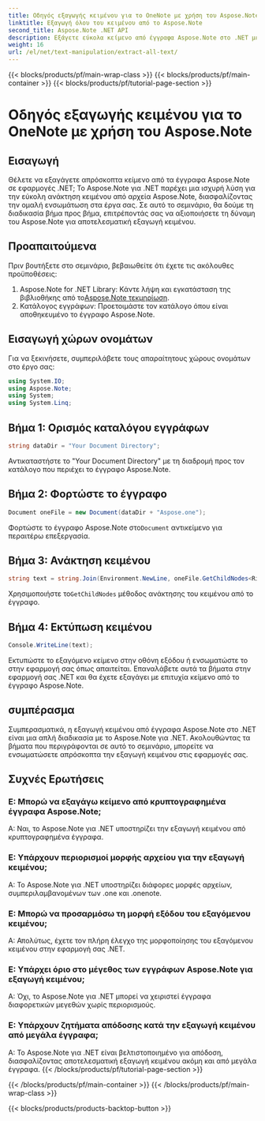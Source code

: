 ```yaml
---
title: Οδηγός εξαγωγής κειμένου για το OneNote με χρήση του Aspose.Note
linktitle: Εξαγωγή όλου του κειμένου από το Aspose.Note
second_title: Aspose.Note .NET API
description: Εξάγετε εύκολα κείμενο από έγγραφα Aspose.Note στο .NET με το Aspose.Note για .NET. Ακολουθήστε τον βήμα προς βήμα οδηγό μας για απρόσκοπτη ενσωμάτωση.
weight: 16
url: /el/net/text-manipulation/extract-all-text/
---
```


{{< blocks/products/pf/main-wrap-class >}}
{{< blocks/products/pf/main-container >}}
{{< blocks/products/pf/tutorial-page-section >}}

# Οδηγός εξαγωγής κειμένου για το OneNote με χρήση του Aspose.Note

## Εισαγωγή
Θέλετε να εξαγάγετε απρόσκοπτα κείμενο από τα έγγραφα Aspose.Note σε εφαρμογές .NET; Το Aspose.Note για .NET παρέχει μια ισχυρή λύση για την εύκολη ανάκτηση κειμένου από αρχεία Aspose.Note, διασφαλίζοντας την ομαλή ενσωμάτωση στα έργα σας. Σε αυτό το σεμινάριο, θα δούμε τη διαδικασία βήμα προς βήμα, επιτρέποντάς σας να αξιοποιήσετε τη δύναμη του Aspose.Note για αποτελεσματική εξαγωγή κειμένου.
## Προαπαιτούμενα
Πριν βουτήξετε στο σεμινάριο, βεβαιωθείτε ότι έχετε τις ακόλουθες προϋποθέσεις:
1.  Aspose.Note for .NET Library: Κάντε λήψη και εγκατάσταση της βιβλιοθήκης από το[Aspose.Note τεκμηρίωση](https://reference.aspose.com/note/net/).
2. Κατάλογος εγγράφων: Προετοιμάστε τον κατάλογο όπου είναι αποθηκευμένο το έγγραφο Aspose.Note.
## Εισαγωγή χώρων ονομάτων
Για να ξεκινήσετε, συμπεριλάβετε τους απαραίτητους χώρους ονομάτων στο έργο σας:
```csharp
using System.IO;
using Aspose.Note;
using System;
using System.Linq;
```
## Βήμα 1: Ορισμός καταλόγου εγγράφων
```csharp
string dataDir = "Your Document Directory";
```
Αντικαταστήστε το "Your Document Directory" με τη διαδρομή προς τον κατάλογο που περιέχει το έγγραφο Aspose.Note.
## Βήμα 2: Φορτώστε το έγγραφο
```csharp
Document oneFile = new Document(dataDir + "Aspose.one");
```
Φορτώστε το έγγραφο Aspose.Note στο`Document` αντικείμενο για περαιτέρω επεξεργασία.
## Βήμα 3: Ανάκτηση κειμένου
```csharp
string text = string.Join(Environment.NewLine, oneFile.GetChildNodes<RichText>().Select(e => e.Text)) + Environment.NewLine;
```
 Χρησιμοποιήστε το`GetChildNodes` μέθοδος ανάκτησης του κειμένου από το έγγραφο.
## Βήμα 4: Εκτύπωση κειμένου
```csharp
Console.WriteLine(text);
```
Εκτυπώστε το εξαγόμενο κείμενο στην οθόνη εξόδου ή ενσωματώστε το στην εφαρμογή σας όπως απαιτείται.
Επαναλάβετε αυτά τα βήματα στην εφαρμογή σας .NET και θα έχετε εξαγάγει με επιτυχία κείμενο από το έγγραφο Aspose.Note.
## συμπέρασμα
Συμπερασματικά, η εξαγωγή κειμένου από έγγραφα Aspose.Note στο .NET είναι μια απλή διαδικασία με το Aspose.Note για .NET. Ακολουθώντας τα βήματα που περιγράφονται σε αυτό το σεμινάριο, μπορείτε να ενσωματώσετε απρόσκοπτα την εξαγωγή κειμένου στις εφαρμογές σας.
## Συχνές Ερωτήσεις
### Ε: Μπορώ να εξαγάγω κείμενο από κρυπτογραφημένα έγγραφα Aspose.Note;
Α: Ναι, το Aspose.Note για .NET υποστηρίζει την εξαγωγή κειμένου από κρυπτογραφημένα έγγραφα.
### Ε: Υπάρχουν περιορισμοί μορφής αρχείου για την εξαγωγή κειμένου;
Α: Το Aspose.Note για .NET υποστηρίζει διάφορες μορφές αρχείων, συμπεριλαμβανομένων των .one και .onenote.
### Ε: Μπορώ να προσαρμόσω τη μορφή εξόδου του εξαγόμενου κειμένου;
Α: Απολύτως, έχετε τον πλήρη έλεγχο της μορφοποίησης του εξαγόμενου κειμένου στην εφαρμογή σας .NET.
### Ε: Υπάρχει όριο στο μέγεθος των εγγράφων Aspose.Note για εξαγωγή κειμένου;
Α: Όχι, το Aspose.Note για .NET μπορεί να χειριστεί έγγραφα διαφορετικών μεγεθών χωρίς περιορισμούς.
### Ε: Υπάρχουν ζητήματα απόδοσης κατά την εξαγωγή κειμένου από μεγάλα έγγραφα;
Α: Το Aspose.Note για .NET είναι βελτιστοποιημένο για απόδοση, διασφαλίζοντας αποτελεσματική εξαγωγή κειμένου ακόμη και από μεγάλα έγγραφα.
{{< /blocks/products/pf/tutorial-page-section >}}

{{< /blocks/products/pf/main-container >}}
{{< /blocks/products/pf/main-wrap-class >}}

{{< blocks/products/products-backtop-button >}}
